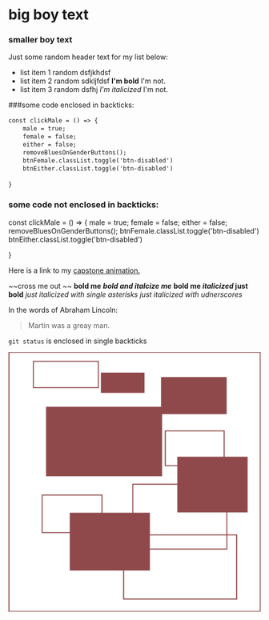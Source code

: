 # big boy text
### smaller boy text

Just some random header text for my list below:
- list item 1 random dsfjkhdsf
- list item 2 random sdkljfdsf **I'm bold** I'm not.
- list item 3 random dsfhj *I'm italicized*  I'm not.

###some code enclosed in backticks:
```
const clickMale = () => {
    male = true;
    female = false;
    either = false;
    removeBluesOnGenderButtons();
    btnFemale.classList.toggle('btn-disabled')
    btnEither.classList.toggle('btn-disabled')

}
```
### some code not enclosed in backticks:
const clickMale = () => {
    male = true;
    female = false;
    either = false;
    removeBluesOnGenderButtons();
    btnFemale.classList.toggle('btn-disabled')
    btnEither.classList.toggle('btn-disabled')

}

Here is a link to my [capstone animation.](https://www.youtube.com/watch?v=3AmXfPq4zME)

~~cross me out ~~
**bold me**
***bold and italcize me***
**bold me _italicized_ just bold**
*just italicized with single asterisks*
_just italicized with udnerscores_

In the words of Abraham Lincoln:
> Martin was a greay man. 

`git status` is enclosed in single backticks


![app](/images/test.png)